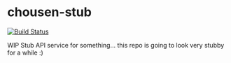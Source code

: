 # chousen-stub

[![Build Status](https://travis-ci.org/RawToast/chousen.svg?branch=master)](https://travis-ci.org/RawToast/chousen)

WIP Stub API service for something... this repo is going to look very stubby for a while :)
